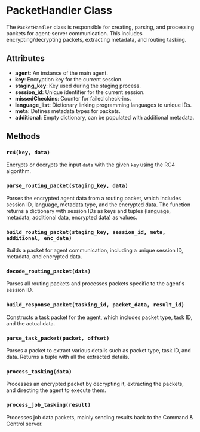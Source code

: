 # PacketHandler Class

The `PacketHandler` class is responsible for creating, parsing, and processing packets for agent-server communication. This includes encrypting/decrypting packets, extracting metadata, and routing tasking.

## Attributes

- **agent**: An instance of the main agent.
- **key**: Encryption key for the current session.
- **staging_key**: Key used during the staging process.
- **session_id**: Unique identifier for the current session.
- **missedCheckins**: Counter for failed check-ins.
- **language_list**: Dictionary linking programming languages to unique IDs.
- **meta**: Defines metadata types for packets.
- **additional**: Empty dictionary, can be populated with additional metadata.

## Methods

### `rc4(key, data)`

Encrypts or decrypts the input `data` with the given `key` using the RC4 algorithm. 

### `parse_routing_packet(staging_key, data)`

Parses the encrypted agent data from a routing packet, which includes session ID, language, metadata type, and the encrypted data. The function returns a dictionary with session IDs as keys and tuples (language, metadata, additional data, encrypted data) as values.

### `build_routing_packet(staging_key, session_id, meta, additional, enc_data)`

Builds a packet for agent communication, including a unique session ID, metadata, and encrypted data.

### `decode_routing_packet(data)`

Parses all routing packets and processes packets specific to the agent's session ID.

### `build_response_packet(tasking_id, packet_data, result_id)`

Constructs a task packet for the agent, which includes packet type, task ID, and the actual data.

### `parse_task_packet(packet, offset)`

Parses a packet to extract various details such as packet type, task ID, and data. Returns a tuple with all the extracted details.

### `process_tasking(data)`

Processes an encrypted packet by decrypting it, extracting the packets, and directing the agent to execute them.

### `process_job_tasking(result)`

Processes job data packets, mainly sending results back to the Command & Control server.